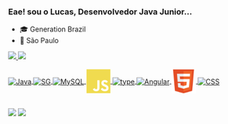 ### Eae! sou o Lucas, Desenvolvedor Java Junior...
- 🎓 Generation Brazil
- 📍 São Paulo
<div align="">
  <a href="https://github.com/LuukasOo">
  <img height="140em" src="https://github-readme-stats.vercel.app/api?username=LuukasOo&show_icons=true&theme=github_dark&include_all_commits=true&count_private=true"/>
  <img height="140em" src="https://github-readme-stats.vercel.app/api/top-langs/?username=LuukasOo&layout=compact&langs_count=7&theme=github_dark"/>
</div>
<div style="display: inline_block"><br>
  
  <img align="center" alt="Java" height="50" width="50"      src="https://cdn.jsdelivr.net/gh/devicons/devicon/icons/java/java-original.svg" />
  <img align="center" alt="SG" height="50" width="50"        src="https://img.icons8.com/color/344/spring-logo.png" />
  <img align="center" alt="MySQL" height="50" width="50"     src="https://cdn.jsdelivr.net/gh/devicons/devicon/icons/mysql/mysql-original-wordmark.svg" />
  <img align="center" alt="Js" height="50" width="50"        src="https://raw.githubusercontent.com/devicons/devicon/master/icons/javascript/javascript-plain.svg" />
  <img align="center" alt="type"  height="50" width="50"     src="https://cdn.jsdelivr.net/gh/devicons/devicon/icons/typescript/typescript-plain.svg" />
  <img align="center" alt="Angular" height="50" width="50"   src="https://cdn.jsdelivr.net/gh/devicons/devicon/icons/angularjs/angularjs-plain.svg" />
  <img align="center" alt="HTML" height="50" width="50"      src="https://raw.githubusercontent.com/devicons/devicon/master/icons/html5/html5-original.svg" />
  <img align="center" alt="CSS" height="50" width="50"       src="https://cdn.jsdelivr.net/gh/devicons/devicon/icons/css3/css3-original.svg" />
   


 

  

  
 
</div>
  
  ##
 
<div> 
 

<a href = "mailto:luckas2k20@gmail.com"><img src="https://img.shields.io/badge/-Gmail-%23333?style=for-the-badge&logo=gmail&logoColor=white" target="_blank"></a>
  <a href="https://www.linkedin.com/in/jo%C3%A3o-lucas-537403140/" target="_blank"><img src="https://img.shields.io/badge/-LinkedIn-%230077B5?style=for-the-badge&logo=linkedin&logoColor=white" target="_blank"></a> 
 
</div>


